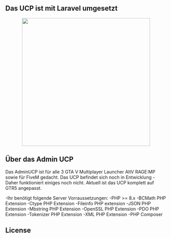 ## Das UCP ist mit Laravel umgesetzt

<p align="center"><a href="https://laravel.com" target="_blank"><img src="https://raw.githubusercontent.com/laravel/art/master/logo-lockup/5%20SVG/2%20CMYK/1%20Full%20Color/laravel-logolockup-cmyk-red.svg" width="400"></a></p>



## Über das Admin UCP 
Das AdminUCP ist für alle 3 GTA V Multiplayer Launcher AltV RAGE:MP sowie für FiveM gedacht.
Das UCP befindet sich noch in Entwicklung - Daher funktioniert  einiges noch nicht. 
Aktuell ist das UCP komplett auf GTR5 angepasst. 

-Ihr benötigt folgende Server Vorraussetzungen: 
-PHP >= 8.x
-BCMath PHP Extension
-Ctype PHP Extension
-Fileinfo PHP extension
-JSON PHP Extension
-Mbstring PHP Extension
-OpenSSL PHP Extension
-PDO PHP Extension
-Tokenizer PHP Extension
-XML PHP Extension
-PHP Composer



## License

